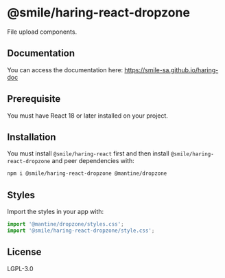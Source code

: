 # @smile/haring-react-dropzone

File upload components.

## Documentation

You can access the documentation here: https://smile-sa.github.io/haring-doc

## Prerequisite

You must have React 18 or later installed on your project.

## Installation

You must install `@smile/haring-react` first and then install `@smile/haring-react-dropzone` and peer dependencies with:

```bash
npm i @smile/haring-react-dropzone @mantine/dropzone
```

## Styles

Import the styles in your app with:

```js
import '@mantine/dropzone/styles.css';
import '@smile/haring-react-dropzone/style.css';
```

## License

LGPL-3.0
